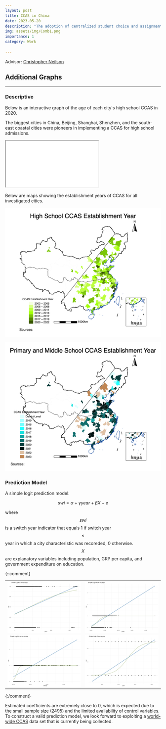 ```yaml
---
layout: post
title: CCAS in China
date: 2023-05-20
description: "The adoption of centralized student choice and assignment systems in China"
img: assets/img/Comb1.png
importance: 1
category: Work

---
```


<object data="{{ site.url }}{{ site.baseurl }}/assets/pdf/CCAS_China_230812.pdf" width="800" height="1000" type="application/pdf"></object>



Advisor: [Christopher Neilson](https://christopherneilson.github.io/)


<!-- ## Graphs on the Evolution of CCAS in China

A Centralized Choice and Assignment System (CCAS) at an education level is defined by the simultaneous existence of educational institutions whose enrollment is at least partially determined by an external agency or platform, applicants who submit a list of their preferences to the agency, and the agency then giving the applicants a single offer, using certain criteria and allocation rules. Neilson (2019) documents the rise of CCAS in primary, secondary and tertiary education markets worldwide, and increasing research is being conducted on characteristics of existing CCAS (e.g., time of establishment, form of preference list, assignment mechanisms) and how they can be designed to facilitate education equity (see Akbarpour et al. (2022), Arteaga et al. (2022), Kapor, Neilson, & Zimmerman (2020)).

This project started as a sub-project of "Worldwide CCAS," focusing on [China's 135 cities whose population exceeded 1 million in 2020](https://www.citypopulation.de/en/china/cities/). I collected a cross-section data set documenting CCAS characteristics in primary and secondary education in these cities primarily from reading 2022's policy documents by local bureaus of education. Variables include: Existence of a CCAS, Participating institutions, List length, Website to apply, Implementation year of a CCAS, Priority groups, and Mechanisms (Deferred Acceptance, Boston, Serial Dictatorship, etc.)

I then put together a panel data set of the 135 cities, 2003-2022, using the above and National Bureau of Statistics's China City Statistical Yearbook, which has a rich set of city-level socio-economic indices. Variables on city characteristics are: City name, CCAS switch year, Characteristic year, Household registered population year-end, Gross Regional Product, Per capita GRP, GRP Growth Rate (%), Expenditure on education (10 000 yuan), Number of regular secondary Schools, Regular Primary Schools, and number of students in colleges, secondary schools, vocational secondary schools, and elementary schools.

### Descriptive Statistics

#### Stock Graphs

<div style="text-align: center; margin: 16px;">
Number and percentage of city-level CCAS in primary, middle, and high school admission (2003-2022) among 129 cities whose 2020 population exceeds 1 million
</div>

![Number and percentage of city-level CCAS in primary, middle, and high school admission (2003-2022) among 129 cities whose 2020 population exceeds 1 million](/assets/img/Comb1.png) -->

## Additional Graphs
---
### Descriptive

Below is an interactive graph of the age of each city's high school CCAS in 2020. <!-- I plan to develop this into a graph containing information from 2003 to 2022, and each year is a layer the user can select to display or hide. This would be a good visualization of the first movers (the cities with darker shades) and the dynamic spread over time. It will be easy given that I've already visualized 2020's data. I will only need a bit more time to learn addTiles(). -->

The biggest cities in China, Beijing, Shanghai, Shenzhen, and the south-east coastal cities were pioneers in implementing a CCAS for high school admissions.

<iframe src="/assets/img/Agein2020.html"></iframe>

<!-- #### Flow Graphs

![Number of New City-Level CCAS for High School Admission/Year](/assets/img/H_flow.png)

![Number of New City-Level CCAS for Primary and Middle School Admission/Year](/assets/img/PM_flow.png) -->

Below are maps showing the establishment years of CCAS for all investigated cities.

![High School CCAS Establishment Year](/assets/img/H.png)

![Primary and Middle School CCAS Establishment Year](/assets/img/PM.png)

### Prediction Model

A simple logit prediction model:

$$ swi = \alpha + \gamma year + \beta X + e $$
								
where $$swi$$ is a switch year indicator that equals 1 if switch year $$\le$$ year in which a city characteristic was recoreded, 0 otherwise. $$X$$ are explanatory variables including population, GRP per capita, and government expenditure on education.

{::comment}
<table>
  <tr>
    <td>
      <img src="/assets/img/plot_popu.png" alt="Plot 1">
    </td>
    <td>
      <img src="/assets/img/plot_grppc.png" alt="Plot 2">
    </td>
  </tr>
  <tr>
    <td>
      <img src="/assets/img/plot_eduexp.png" alt="Plot 3">
    </td>
    <td>
      <img src="/assets/img/plot_year.png" alt="Plot 4">
    </td>
  </tr>
</table>
{:/comment}

Estimated coefficients are extremely close to 0, which is expected due to the small sample size (2495) and the limited availability of control variables. To construct a valid prediction model, we look forward to exploiting a <a href="https://www.ccas-project.org/">world-wide CCAS</a> data set that is currently being collected.

<!--
<iframe src="/assets/img/regression_table.html"></iframe> -->

